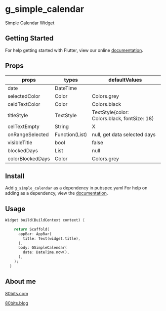 # g_simple_calendar

Simple Calendar Widget 

## Getting Started

For help getting started with Flutter, view our online [documentation](https://flutter.io/).

## Props

| props            | types               | defaultValues                                |
| ---------------- | ------------------- | -------------------------------------------- |
| date             | DateTime            |                                              |
| selectedColor    | Color               | Colors.grey                                  |
| celdTextColor    | Color               | Colors.black                                 |
| titleStyle       | TextStyle           | TextStyle(color: Colors.black, fontSize: 18) |
| celTextEmpty     | String              | X                                            |
| onRangeSelected  | Function(List<int>) | null, get data selected days                 |
| visibleTitle     | bool                | false                                        |
| blockedDays      | List<int>           | null                                         |
| colorBlockedDays | Color               | Colors.grey                                  |

## Install

Add `g_simple_calendar` as a dependency in pubspec.yaml For help on adding as a dependency, view the [documentation](https://flutter.io/using-packages/).

## Usage

```dart
Widget build(BuildContext context) {
    
    return Scaffold(
      appBar: AppBar(
        title: Text(widget.title),
      ),
      body: GSimpleCalendar(
        date: DateTime.now(),
      ),
    );
  }
```

## About me

[80bits.com](https://80bits.com)

[80bits.blog](https://80bits.blog)

